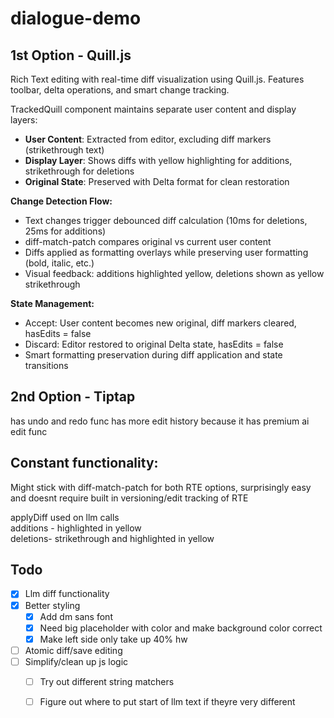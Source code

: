 # dialogue-demo


## 1st Option - Quill.js

Rich Text editing with real-time diff visualization using Quill.js. Features toolbar, delta operations, and smart change tracking.

TrackedQuill component maintains separate user content and display layers:
- **User Content**: Extracted from editor, excluding diff markers (strikethrough text)
- **Display Layer**: Shows diffs with yellow highlighting for additions, strikethrough for deletions
- **Original State**: Preserved with Delta format for clean restoration

**Change Detection Flow:**
- Text changes trigger debounced diff calculation (10ms for deletions, 25ms for additions)
- diff-match-patch compares original vs current user content
- Diffs applied as formatting overlays while preserving user formatting (bold, italic, etc.)
- Visual feedback: additions highlighted yellow, deletions shown as yellow strikethrough

**State Management:**
- Accept: User content becomes new original, diff markers cleared, hasEdits = false
- Discard: Editor restored to original Delta state, hasEdits = false
- Smart formatting preservation during diff application and state transitions




## 2nd Option - Tiptap 
has undo and redo func
has more edit history because it has premium ai edit func



## Constant functionality:

Might stick with diff-match-patch for both RTE options, surprisingly easy and doesnt require built in versioning/edit tracking of RTE

applyDiff used on llm calls  
additions - highlighted in yellow  
deletions- strikethrough and highlighted in yellow  

## Todo

- [x] Llm diff functionality 
- [x] Better styling
  - [x] Add dm sans font 
  - [x] Need big placeholder with color and make background color correct 
  - [x] Make left side only take up 40% hw
- [ ] Atomic diff/save editing
- [ ] Simplify/clean up js logic
  - [ ] Try out different string matchers
  - [ ] Figure out where to put start of llm text if theyre very different

